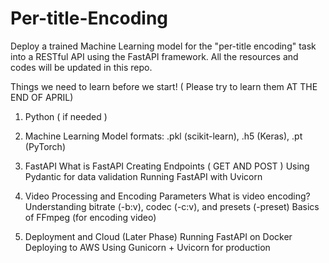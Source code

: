 # Per-title-Encoding
Deploy a trained Machine Learning model for the "per-title encoding" task into a RESTful API using the FastAPI framework.
All the resources and codes will be updated in this repo.

Things we need to learn before we start! ( Please try to learn them AT THE END OF APRIL)
1. Python ( if needed )
   
3. Machine Learning
   Model formats: .pkl (scikit-learn), .h5 (Keras), .pt (PyTorch)

4. FastAPI
   What is FastAPI
   Creating Endpoints ( GET AND POST )
   Using Pydantic for data validation
   Running FastAPI with Uvicorn


6. Video Processing and Encoding Parameters
   What is video encoding?
   Understanding bitrate (-b:v), codec (-c:v), and presets (-preset)
   Basics of FFmpeg (for encoding video)


8. Deployment and Cloud (Later Phase)
   Running FastAPI on Docker
   Deploying to AWS
   Using Gunicorn + Uvicorn for production
